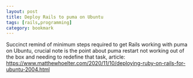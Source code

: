 ```yaml
---
layout: post
title: Deploy Rails to puma on Ubuntu
tags: [rails,programming]
category: bookmark
---
```


Succinct remind of minimum steps required to get Rails working with puma on Ubuntu, crucial note is the point about puma restart not working out of the box and needing to redefine that task, article: <https://www.matthewhoelter.com/2020/11/10/deploying-ruby-on-rails-for-ubuntu-2004.html>
